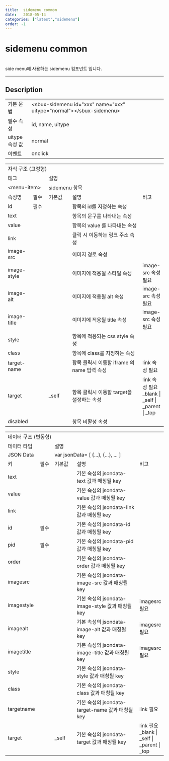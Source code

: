 ```yaml
---
title:  sidemenu common
date:   2018-05-14
categories: ["latest","sidemenu"]
order: -1
---
```


sidemenu common
===

<br>
side menu에 사용하는 sidemenu 컴포넌트 입니다.

---

## Description

<table style="width:100%">
    <colgroup>
        <col width="15%"/>
        <col width="35%"/>
        <col width="15%"/>
        <col width="35%"/>
    </colgroup>
    <tr>
        <td class="tdTitle tdBg">기본 문법</td>
        <td colspan="3">&lt;sbux-sidemenu id="xxx" name="xxx" uitype="normal"&gt;&lt;/sbux-sidemenu&gt;</td>
    </tr>
    <tr>
        <td class="tdTitle tdBg">필수 속성</td>
        <td colspan="3">id, name, uitype</td>
    </tr>
    <tr>
        <td class="tdTitle tdBg">uitype 속성 값</td>
        <td colspan="3">normal</td>
    </tr>
    <tr>
        <td class="tdTitle tdBg">이벤트</td>
        <td colspan="3">onclick</td>
    </tr>
</table>
<table style="width:100%">
    <colgroup>
        <col width="15%"/>
        <col width="10%"/>
        <col width="15%"/>
        <col width="45%"/>
        <col width="15%"/>
    </colgroup>
    <tr>
        <td class="tdTitle tdBg tdCenter" colspan="5">자식 구조 (고정형)</td>
    </tr>
    <tr>
        <td class="tdTitle tdBg tdCenter" colspan="2">태그</td>
        <td class="tdTitle tdBg tdCenter" colspan="3">설명</td>
    </tr>
    <tr>
        <td class="tdCenter" colspan="2">&lt;menu-item&gt;</td>
        <td class="tdCenter" colspan="3">sidemenu 항목</td>
    </tr>
    <tr>
        <td class="tdTitle tdBg tdCenter">속성명</td>
        <td class="tdTitle tdBg tdCenter">필수</td>
        <td class="tdTitle tdBg tdCenter">기본값</td>
        <td class="tdTitle tdBg tdCenter">설명</td>
        <td class="tdTitle tdBg tdCenter">비고</td>
    </tr>
    <tr>
        <td>id</td>
        <td class="tdCenter">필수</td>
        <td></td>
        <td>항목의 id를 지정하는 속성</td>
        <td class="tdCenter"></td>
    </tr>
    <tr>
        <td>text</td>
        <td class="tdCenter"></td>
        <td></td>
        <td>항목의 문구를 나타내는 속성</td>
        <td class="tdCenter"></td>
    </tr>
    <tr>
        <td>value</td>
        <td class="tdCenter"></td>
        <td></td>
        <td>항목의 value 를 나타내는 속성</td>
        <td class="tdCenter"></td>
    </tr>
    <tr>
        <td>link</td>
        <td class="tdCenter"></td>
        <td></td>
        <td>클릭 시 이동하는 링크 주소 속성</td>
        <td class="tdCenter"></td>
    </tr>
    <tr>
        <td>image-src</td>
        <td class="tdCenter"></td>
        <td></td>
        <td>이미지 경로 속성</td>
        <td class="tdCenter"></td>
    </tr>
    <tr>
        <td>image-style</td>
        <td class="tdCenter"></td>
        <td></td>
        <td>이미지에 적용될 스타일 속성</td>
        <td class="tdCenter">image-src 속성 필요</td>
    </tr>
    <tr>
        <td>image-alt</td>
        <td class="tdCenter"></td>
        <td></td>
        <td>이미지에 적용될 alt 속성</td>
        <td class="tdCenter">image-src 속성 필요</td>
    </tr>
    <tr>
        <td>image-title</td>
        <td class="tdCenter"></td>
        <td></td>
        <td>이미지에 적용될 title 속성</td>
        <td class="tdCenter">image-src 속성 필요</td>
    </tr>
    <tr>
        <td>style</td>
        <td class="tdCenter"></td>
        <td></td>
        <td>항목에 적용되는 css style 속성</td>
        <td class="tdCenter"></td>
    </tr>
    <tr>
        <td>class</td>
        <td class="tdCenter"></td>
        <td></td>
        <td>항목에 class를 지정하는 속성</td>
        <td class="tdCenter"></td>
    </tr>
    <tr>
        <td>target-name</td>
        <td class="tdCenter"></td>
        <td></td>
        <td>항목 클릭시 이동할 iframe 의 name 입력 속성</td>
        <td class="tdCenter">link 속성 필요</td>
    </tr>
    <tr>
        <td>target</td>
        <td class="tdCenter"></td>
        <td>_self</td>
        <td>항목 클릭시 이동할 target을 설정하는 속성</td>
        <td class="tdCenter">
            link 속성 필요<br>
            _blank | _self | _parent | _top
        </td>
    </tr>
    <tr>
        <td>disabled</td>
        <td class="tdCenter"></td>
        <td></td>
        <td>항목 비활성 속성</td>
        <td class="tdCenter"></td>
    </tr>
</table>

<table style="width:100%">
    <colgroup>
        <col width="15%"/>
        <col width="10%"/>
        <col width="15%"/>
        <col width="45%"/>
        <col width="15%"/>
    </colgroup>
    <tr>
        <td class="tdTitle tdBg tdCenter" colspan="5">데이터 구조 (변동형)</td>
    </tr>
    <tr>
        <td class="tdTitle tdBg tdCenter" colspan="2">데이터 타입</td>
        <td class="tdTitle tdBg tdCenter" colspan="3">설명</td>
    </tr>
    <tr>
        <td class="tdCenter" colspan="2">JSON Data</td>
        <td class="tdCenter" colspan="3">var jsonData= [ {...}, {...}, ... ]</td>
    </tr>
    <tr>
        <td class="tdTitle tdBg tdCenter">키</td>
        <td class="tdTitle tdBg tdCenter">필수</td>
        <td class="tdTitle tdBg tdCenter">기본값</td>
        <td class="tdTitle tdBg tdCenter">설명</td>
        <td class="tdTitle tdBg tdCenter">비고</td>
    </tr>
    <tr>
        <td>text</td>
        <td class="tdCenter"></td>
        <td></td>
        <td>기본 속성의 jsondata-text 값과 매칭될 key</td>
        <td class="tdCenter"></td>
    </tr>
    <tr>
        <td>value</td>
        <td class="tdCenter"></td>
        <td></td>
        <td>기본 속성의 jsondata-value 값과 매칭될 key</td>
        <td class="tdCenter"></td>
    </tr>
    <tr>
        <td>link</td>
        <td class="tdCenter"></td>
        <td></td>
        <td>기본 속성의 jsondata-link 값과 매칭될 key</td>
        <td class="tdCenter"></td>
    </tr>
    <tr>
        <td>id</td>
        <td class="tdCenter">필수</td>
        <td></td>
        <td>기본 속성의 jsondata-id 값과 매칭될 key</td>
        <td class="tdCenter"></td>
    </tr>
    <tr>
        <td>pid</td>
        <td class="tdCenter">필수</td>
        <td></td>
        <td>기본 속성의 jsondata-pid 값과 매칭될 key</td>
        <td class="tdCenter"></td>
    </tr>
    <tr>
        <td>order</td>
        <td class="tdCenter"></td>
        <td></td>
        <td>기본 속성의 jsondata-order 값과 매칭될 key</td>
        <td class="tdCenter"></td>
    </tr>
    <tr>
        <td>imagesrc</td>
        <td class="tdCenter"></td>
        <td></td>
        <td>기본 속성의 jsondata-image-src 값과 매칭될 key</td>
        <td class="tdCenter"></td>
    </tr>
    <tr>
        <td>imagestyle</td>
        <td class="tdCenter"></td>
        <td></td>
        <td>기본 속성의 jsondata-image-style 값과 매칭될 key</td>
        <td class="tdCenter">imagesrc 필요</td>
    </tr>
    <tr>
        <td>imagealt</td>
        <td class="tdCenter"></td>
        <td></td>
        <td>기본 속성의 jsondata-image-alt 값과 매칭될 key</td>
        <td class="tdCenter">imagesrc 필요</td>
    </tr>
    <tr>
        <td>imagetitle</td>
        <td class="tdCenter"></td>
        <td></td>
        <td>기본 속성의 jsondata-image-title 값과 매칭될 key</td>
        <td class="tdCenter">imagesrc 필요</td>
    </tr>
    <tr>
        <td>style</td>
        <td class="tdCenter"></td>
        <td></td>
        <td>기본 속성의 jsondata-style 값과 매칭될 key</td>
        <td class="tdCenter"></td>
    </tr>
    <tr>
        <td>class</td>
        <td class="tdCenter"></td>
        <td></td>
        <td>기본 속성의 jsondata-class 값과 매칭될 key</td>
        <td class="tdCenter"></td>
    </tr>
    <tr>
        <td>targetname</td>
        <td class="tdCenter"></td>
        <td></td>
        <td>기본 속성의 jsondata-target-name 값과 매칭될 key</td>
        <td class="tdCenter">link 필요</td>
    </tr>
    <tr>
        <td>target</td>
        <td class="tdCenter"></td>
        <td>_self</td>
        <td>기본 속성의 jsondata-target 값과 매칭될 key</td>
        <td class="tdCenter">
            link 필요<br>
            _blank | _self | _parent | _top
        </td>
    </tr>
</table>